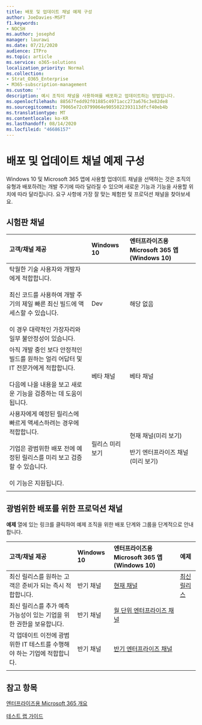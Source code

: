 ```yaml
---
title: 배포 및 업데이트 채널 예제 구성
author: JoeDavies-MSFT
f1.keywords:
- NOCSH
ms.author: josephd
manager: laurawi
ms.date: 07/21/2020
audience: ITPro
ms.topic: article
ms.service: o365-solutions
localization_priority: Normal
ms.collection:
- Strat_O365_Enterprise
- M365-subscription-management
ms.custom: ''
description: 예시 조직이 채널을 사용하여를 배포하고 업데이트하는 방법입니다.
ms.openlocfilehash: 88567fedd92f01885c4971acc273a676c3e82de8
ms.sourcegitcommit: 79065e72c0799064e9055022393113dfcf40eb4b
ms.translationtype: MT
ms.contentlocale: ko-KR
ms.lasthandoff: 08/14/2020
ms.locfileid: "46686157"
---
```

# <a name="deployment-and-update-channel-example-configurations"></a>배포 및 업데이트 채널 예제 구성

Windows 10 및 Microsoft 365 앱에 사용할 업데이트 채널을 선택하는 것은 조직의 유형과 배포하려는 개발 주기에 따라 달라질 수 있으며 새로운 기능과 기능을 사용할 위치에 따라 달라집니다. 요구 사항에 가장 잘 맞는 체험판 및 프로덕션 채널을 찾아보세요.

## <a name="pre-release-channels"></a>시험판 채널

| 고객/채널 제공 | Windows 10 | 엔터프라이즈용 Microsoft 365 앱(Windows 10) |
|:-------|:-------|:-----|
| 탁월한 기술 사용자와 개발자에게 적합합니다. <br><br> 최신 코드를 사용하여 개발 주기의 제일 빠른 최신 빌드에 액세스할 수 있습니다. <br><br> 이 경우 대략적인 가장자리와 일부 불안정성이 있습니다. | Dev | 해당 없음 |
| 아직 개발 중인 보다 안정적인 빌드를 원하는 얼리 어답터 및 IT 전문가에게 적합합니다. <br><br> 다음에 나올 내용을 보고 새로운 기능을 검증하는 데 도움이 됩니다. | 베타 채널 | 베타 채널 |
| 사용자에게 예정된 릴리스에 빠르게 액세스하려는 경우에 적합합니다. <br><br> 기업은 광범위한 배포 전에 예정된 릴리스를 미리 보고 검증할 수 있습니다. <br><br> 이 기능은 지원됩니다. <br>  | 릴리스 미리 보기 | 현재 채널(미리 보기) <br><br> 반기 엔터프라이즈 채널(미리 보기)|
||||

## <a name="production-channels-for-broad-deployment"></a>광범위한 배포를 위한 프로덕션 채널

**예제** 열에 있는 링크를 클릭하여 예제 조직을 위한 배포 단계와 그룹을 단계적으로 안내합니다.

| 고객/채널 제공 | Windows 10 | 엔터프라이즈용 Microsoft 365 앱(Windows 10) | 예제 |
|:-------|:-------|:-----|:-------|
| 최신 릴리스를 원하는 고객은 준비가 되는 즉시 적합합니다. | 반기 채널 | [현재 채널](https://docs.microsoft.com/deployoffice/overview-update-channels#current-channel-overview) | [최신 릴리스](deploy-update-channels-examples-rapid-deploy.md) |
| 최신 릴리스를 추가 예측 가능성이 있는 기업을 위한 권한을 보유합니다. | 반기 채널 | [월 단위 엔터프라이즈 채널](https://docs.microsoft.com/deployoffice/overview-update-channels#monthly-enterprise-channel-overview) |  |
| 각 업데이트 이전에 광범위한 IT 테스트를 수행해야 하는 기업에 적합합니다. | 반기 채널 | [반기 엔터프라이즈 채널](https://docs.microsoft.com/deployoffice/overview-update-channels#semi-annual-enterprise-channel-overview) |  |
|||||


## <a name="see-also"></a>참고 항목

[엔터프라이즈용 Microsoft 365 개요](microsoft-365-overview.md)

[테스트 랩 가이드](m365-enterprise-test-lab-guides.md)
